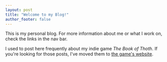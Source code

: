 ```yaml
---
layout: post
title: "Welcome to my Blog!"
author_footer: false
---
```


This is my personal blog. For more information about me or what I work on, check the links in the nav bar.

I used to post here frequently about my indie game *The Book of Thoth*. If you're looking for those posts, I've moved them to [the game's website](http://snorridev.github.io/thoth/).
